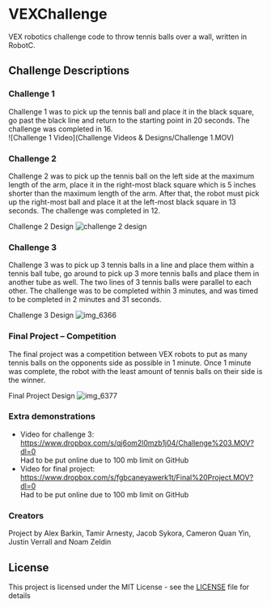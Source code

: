# VEXChallenge
VEX robotics challenge code to throw tennis balls over a wall, written in RobotC.

## Challenge Descriptions
### Challenge 1
Challenge 1 was to pick up the tennis ball and place it in the black square, go past the black line and return to the starting point in 20 seconds. The challenge was completed in 16.  
![Challenge 1 Video](Challenge Videos & Designs/Challenge 1.MOV)

### Challenge 2
Challenge 2 was to pick up the tennis ball on the left side at the maximum length of the arm, place it in the right-most black square which is 5 inches shorter than the maximum length of the arm. After that, the robot must pick up the right-most ball and place it at the left-most black square in 13 seconds. The challenge was completed in 12.  
  
Challenge 2 Design
![challenge 2 design](https://user-images.githubusercontent.com/19296809/34756224-53250372-f597-11e7-991d-fe852bb2c660.png)

### Challenge 3
Challenge 3 was to pick up 3 tennis balls in a line and place them within a tennis ball tube, go around to pick up 3 more tennis balls and place them in another tube as well. The two lines of 3 tennis balls were parallel to each other. The challenge was to be completed within 3 minutes, and was timed to be completed in 2 minutes and 31 seconds.  
  
Challenge 3 Design
![img_6366](https://user-images.githubusercontent.com/19296809/34756263-8fe3bec0-f597-11e7-9e08-637ed84d5a4d.png)

### Final Project – Competition
The final project was a competition between VEX robots to put as many tennis balls on the opponents side as possible in 1 minute. Once 1 minute was complete, the robot with the least amount of tennis balls on their side is the winner.  
  
Final Project Design
![img_6377](https://user-images.githubusercontent.com/19296809/34756280-aa6f36ca-f597-11e7-9f87-ac24489a35db.png)

### Extra demonstrations
* Video for challenge 3: https://www.dropbox.com/s/qj6om2l0mzb1j04/Challenge%203.MOV?dl=0  
Had to be put online due to 100 mb limit on GitHub
* Video for final project: https://www.dropbox.com/s/fgbcaneyawerk1t/Final%20Project.MOV?dl=0  
Had to be put online due to 100 mb limit on GitHub

### Creators
Project by Alex Barkin, Tamir Arnesty, Jacob Sykora, Cameron Quan Yin, Justin Verrall and Noam Zeldin

## License

This project is licensed under the MIT License - see the [LICENSE](LICENSE) file for details
